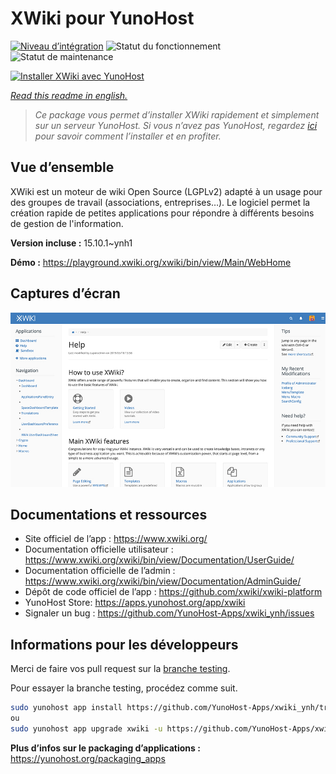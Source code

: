 <!--
N.B.: This README was automatically generated by https://github.com/YunoHost/apps/tree/master/tools/README-generator
It shall NOT be edited by hand.
-->

# XWiki pour YunoHost

[![Niveau d’intégration](https://dash.yunohost.org/integration/xwiki.svg)](https://dash.yunohost.org/appci/app/xwiki) ![Statut du fonctionnement](https://ci-apps.yunohost.org/ci/badges/xwiki.status.svg) ![Statut de maintenance](https://ci-apps.yunohost.org/ci/badges/xwiki.maintain.svg)

[![Installer XWiki avec YunoHost](https://install-app.yunohost.org/install-with-yunohost.svg)](https://install-app.yunohost.org/?app=xwiki)

*[Read this readme in english.](./README.md)*

> *Ce package vous permet d’installer XWiki rapidement et simplement sur un serveur YunoHost.
Si vous n’avez pas YunoHost, regardez [ici](https://yunohost.org/#/install) pour savoir comment l’installer et en profiter.*

## Vue d’ensemble

XWiki est un moteur de wiki Open Source (LGPLv2) adapté à un usage pour des groupes de travail (associations, entreprises…). Le logiciel permet la création rapide de petites applications pour répondre à différents besoins de gestion de l'information.

**Version incluse :** 15.10.1~ynh1

**Démo :** https://playground.xwiki.org/xwiki/bin/view/Main/WebHome

## Captures d’écran

![Capture d’écran de XWiki](./doc/screenshots/XWiki-standard-help.jpg)

## Documentations et ressources

* Site officiel de l’app : <https://www.xwiki.org/>
* Documentation officielle utilisateur : <https://www.xwiki.org/xwiki/bin/view/Documentation/UserGuide/>
* Documentation officielle de l’admin : <https://www.xwiki.org/xwiki/bin/view/Documentation/AdminGuide/>
* Dépôt de code officiel de l’app : <https://github.com/xwiki/xwiki-platform>
* YunoHost Store: <https://apps.yunohost.org/app/xwiki>
* Signaler un bug : <https://github.com/YunoHost-Apps/xwiki_ynh/issues>

## Informations pour les développeurs

Merci de faire vos pull request sur la [branche testing](https://github.com/YunoHost-Apps/xwiki_ynh/tree/testing).

Pour essayer la branche testing, procédez comme suit.

``` bash
sudo yunohost app install https://github.com/YunoHost-Apps/xwiki_ynh/tree/testing --debug
ou
sudo yunohost app upgrade xwiki -u https://github.com/YunoHost-Apps/xwiki_ynh/tree/testing --debug
```

**Plus d’infos sur le packaging d’applications :** <https://yunohost.org/packaging_apps>